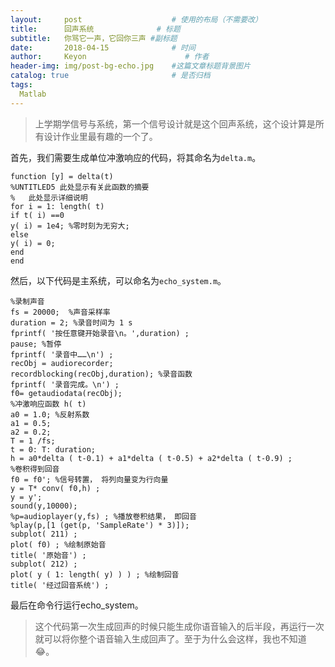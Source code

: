 ```yaml
---
layout:     post                    # 使用的布局（不需要改）
title:      回声系统              # 标题 
subtitle:   你骂它一声，它回你三声 #副标题
date:       2018-04-15              # 时间
author:     Keyon                      # 作者
header-img: img/post-bg-echo.jpg    #这篇文章标题背景图片
catalog: true                       # 是否归档
tags:
  Matlab
---
```


> 上学期学信号与系统，第一个信号设计就是这个回声系统，这个设计算是所有设计作业里最有趣的一个了。

首先，我们需要生成单位冲激响应的代码，将其命名为`delta.m`。

```
function [y] = delta(t)
%UNTITLED5 此处显示有关此函数的摘要
%   此处显示详细说明
for i = 1: length( t)
if t( i) ==0
y( i) = 1e4; %零时刻为无穷大;
else
y( i) = 0;
end
end
```

然后，以下代码是主系统，可以命名为`echo_system.m`。

```
%录制声音
fs = 20000;  %声音采样率
duration = 2; %录音时间为 1 s
fprintf( '按任意键开始录音\n。',duration) ;
pause; %暂停
fprintf( '录音中……\n') ;
recObj = audiorecorder;
recordblocking(recObj,duration); %录音函数
fprintf( '录音完成。\n') ;
f0= getaudiodata(recObj);
%冲激响应函数 h( t)
a0 = 1.0; %反射系数
a1 = 0.5;
a2 = 0.2;
T = 1 /fs;
t = 0: T: duration;
h = a0*delta ( t-0.1) + a1*delta ( t-0.5) + a2*delta ( t-0.9) ;
%卷积得到回音
f0 = f0'; %信号转置， 将列向量变为行向量
y = T* conv( f0,h) ;
y = y';
sound(y,10000);
%p=audioplayer(y,fs) ; %播放卷积结果， 即回音
%play(p,[1 (get(p, 'SampleRate') * 3)]);
subplot( 211) ;
plot( f0) ; %绘制原始音
title( '原始音') ;
subplot( 212) ;
plot( y ( 1: length( y) ) ) ; %绘制回音
title( '经过回音系统') ; 
```	

最后在命令行运行echo_system。

> 这个代码第一次生成回声的时候只能生成你语音输入的后半段，再运行一次就可以将你整个语音输入生成回声了。至于为什么会这样，我也不知道😂。

